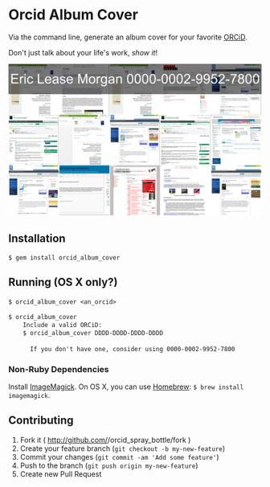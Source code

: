 # Orcid Album Cover

Via the command line, generate an album cover for your favorite [ORCiD](https://orcid.org).

Don't just talk about your life's work, *show it*!

[![Example Image of Album Cover with much Rock and Roll](./images/example.png)](./images/example.png)

## Installation

    $ gem install orcid_album_cover

## Running (OS X only?)

    $ orcid_album_cover <an_orcid>

```console
$ orcid_album_cover
    Include a valid ORCiD:
    $ orcid_album_cover DDDD-DDDD-DDDD-DDDD

      If you don't have one, consider using 0000-0002-9952-7800
```

### Non-Ruby Dependencies

Install [ImageMagick](http://imagemagick.org/).
On OS X, you can use [Homebrew](http://http://brew.sh//): `$ brew install imagemagick`.

## Contributing

1. Fork it ( http://github.com/<my-github-username>/orcid_spray_bottle/fork )
2. Create your feature branch (`git checkout -b my-new-feature`)
3. Commit your changes (`git commit -am 'Add some feature'`)
4. Push to the branch (`git push origin my-new-feature`)
5. Create new Pull Request
